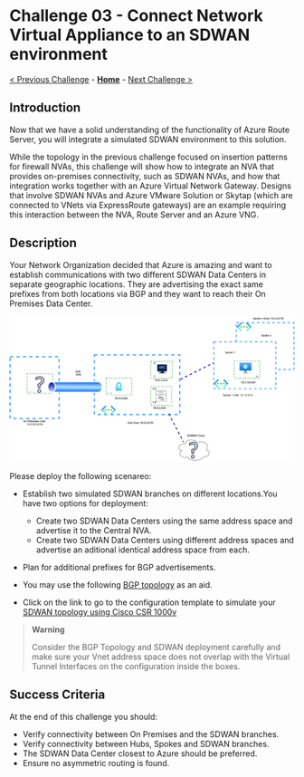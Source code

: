 # Challenge 03 -  Connect Network Virtual Appliance to an SDWAN environment

[< Previous Challenge](./Challenge-02.md) - **[Home](../README.md)** - [Next Challenge >](./Challenge-04.md)

## Introduction
  
Now that we have a solid understanding of the functionality of Azure Route Server, you will integrate a simulated SDWAN environment to this solution.

While the topology in the previous challenge focused on insertion patterns for firewall NVAs, this challenge will show how to integrate an NVA that provides on-premises connectivity, such as SDWAN NVAs, and how that integration works together with an Azure Virtual Network Gateway. Designs that involve SDWAN NVAs and Azure VMware Solution or Skytap (which are connected to VNets via ExpressRoute gateways) are an example requiring this interaction between the NVA, Route Server and an Azure VNG.

## Description

Your Network Organization decided that Azure is amazing and want to establish communications with two different SDWAN Data Centers in separate geographic locations. They are advertising the exact same prefixes from both locations via BGP and they want to reach their On Premises Data Center. 
  
![ARS_SDWAN](./Resources/media/azurerouteserver-challenge3.png)
  
Please deploy the following scenareo:

- Establish two simulated SDWAN branches on different locations.You have two options for deployment: 
  - Create two SDWAN Data Centers using the same address space and advertise it to the Central NVA.
  - Create two SDWAN Data Centers using different address spaces and advertise an aditional identical address space from each.
  
- Plan for additional prefixes for BGP advertisements.
- You may use the following [BGP topology](./Resources/bgplayout.md) as an aid.
- Click on the link to go to the configuration template to simulate your [SDWAN topology using Cisco CSR 1000v](./Resources/sdwancsr.md)

> **Warning**
> 
> Consider the BGP Topology and SDWAN deployment carefully and make sure your Vnet address space does not overlap with the Virtual Tunnel Interfaces on the configuration inside the boxes.


## Success Criteria

At the end of this challenge you should: 

- Verify connectivity between On Premises and the SDWAN branches.
- Verify connectivity between Hubs, Spokes and SDWAN branches. 
- The SDWAN Data Center closest to Azure should be preferred.
- Ensure no asymmetric routing is found.

